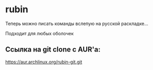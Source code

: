 # rubin
Теперь можно писать команды вслепую на русской раскладке...

Подходит для любых оболочек

## Ссылка на git clone с AUR'а:
https://aur.archlinux.org/rubin-git.git
